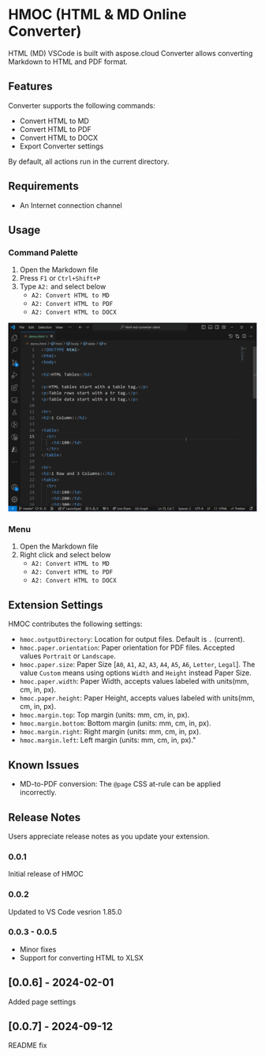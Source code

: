 # HMOC (HTML & MD Online Converter)

HTML (MD) VSCode is built with aspose.cloud Converter allows converting Markdown to HTML and PDF format.

## Features

Converter supports the following commands:

* Convert HTML to MD
* Convert HTML to PDF
* Convert HTML to DOCX
* Export Converter settings

By default, all actions run in the current directory.

## Requirements

* An Internet connection channel

## Usage

### Command Palette

1. Open the Markdown file
1. Press `F1` or `Ctrl+Shift+P`
1. Type `A2:` and select below
   * `A2: Convert HTML to MD`
   * `A2: Convert HTML to PDF`
   * `A2: Convert HTML to DOCX`

![Demonstration](./images/demo01.gif)

### Menu

1. Open the Markdown file
1. Right click and select below
   * `A2: Convert HTML to MD`
   * `A2: Convert HTML to PDF`
   * `A2: Convert HTML to DOCX`

## Extension Settings

HMOC contributes the following settings:

* `hmoc.outputDirectory`: Location for output files. Default is `.` (current).
* `hmoc.paper.orientation`: Paper orientation for PDF files. Accepted values `Portrait` or `Landscape`.
* `hmoc.paper.size`: Paper Size [`A0`, `A1`, `A2`, `A3`, `A4`, `A5`, `A6`, `Letter`, `Legal`]. The value `Custom` means using options `Width` and `Height` instead Paper Size.
* `hmoc.paper.width`: Paper Width, accepts values labeled with units(mm, cm, in, px).
* `hmoc.paper.height`: Paper Height, accepts values labeled with units(mm, cm, in, px).
* `hmoc.margin.top`: Top margin (units: mm, cm, in, px).
* `hmoc.margin.bottom`: Bottom margin (units: mm, cm, in, px).
* `hmoc.margin.right`: Right margin (units: mm, cm, in, px).
* `hmoc.margin.left`: Left margin (units: mm, cm, in, px)."

## Known Issues

* MD-to-PDF conversion: The `@page` CSS at-rule can be applied incorrectly.

## Release Notes

Users appreciate release notes as you update your extension.

### 0.0.1

Initial release of HMOC

### 0.0.2

Updated to VS Code vesrion 1.85.0

### 0.0.3 - 0.0.5

* Minor fixes
* Support for converting HTML to XLSX

## [0.0.6] - 2024-02-01

Added page settings

## [0.0.7] - 2024-09-12

README fix
